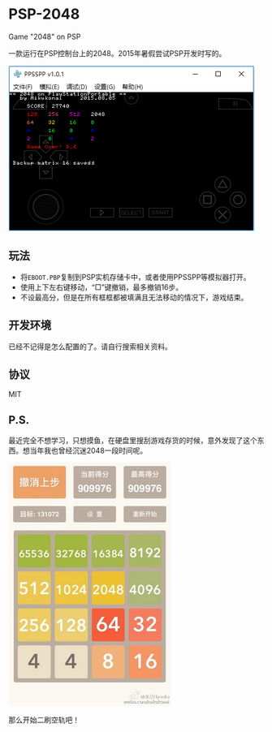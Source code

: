 # PSP-2048

Game "2048" on PSP

一款运行在PSP控制台上的2048。2015年暑假尝试PSP开发时写的。

![ ](./screenshot.png)

## 玩法

* 将`EBOOT.PBP`复制到PSP实机存储卡中，或者使用PPSSPP等模拟器打开。
* 使用上下左右键移动，“□”键撤销，最多撤销16步。
* 不设最高分，但是在所有框框都被填满且无法移动的情况下，游戏结束。

## 开发环境

已经不记得是怎么配置的了。请自行搜索相关资料。

## 协议

MIT

## P.S.

最近完全不想学习，只想摸鱼，在硬盘里搜刮游戏存货的时候，意外发现了这个东西。想当年我也曾经沉迷2048一段时间呢。

![ ](./2048.jpg)

那么开始二刷空轨吧！
